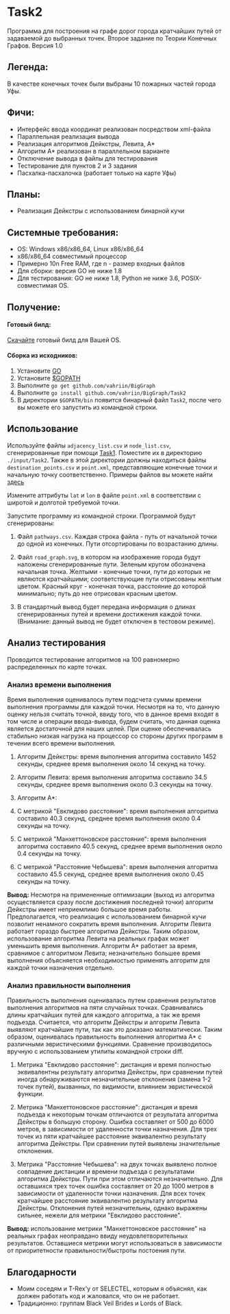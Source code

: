 # Task2

Программа для построения на графе дорог города кратчайших путей от задаваемой до выбранных точек. Второе задание по Теории Конечных Графов. Версия 1.0

## Легенда:

В качестве конечных точек были выбраны 10 пожарных частей города Уфы.

## Фичи:

* Интерфейс ввода координат реализован посредством xml-файла
* Параллельная реализация вывода
* Реализация алгоритмов Дейкстры, Левита, A*
* Алгоритм A* реализован в параллельном варианте
* Отключение вывода в файлы для тестирования
* Тестирование для пунктов 2 и 3 задания
* Пасхалка-пасхалочка (работает только на карте Уфы)

## Планы:

* Реализация Дейкстры с использованием бинарной кучи

## Системные требования:

* OS: Windows x86/x86_64, Linux x86/x86_64
* x86/x86_64 совместимый процессор
* Примерно 10n Free RAM, где n - размер входных файлов
* Для сборки: версия GO не ниже 1.8
* Для тестирования: GO не ниже 1.8, Python не ниже 3.6, POSIX-совместимая OS.

## Получение: 

#### Готовый билд: 

[Скачайте](https://drive.google.com/drive/folders/1f592j2D2QWnLc9NYC2LKQIhmo9BGqxw6?usp=sharing) готовый билд для Вашей OS. 

#### Сборка из исходников:

1. Установите [GO](https://golang.org/dl/)
1. Установите [$GOPATH](https://github.com/golang/go/wiki/SettingGOPATH)
1. Выполните ```go get github.com/vahriin/BigGraph```
1. Выполните ```go install github.com/vahriin/BigGraph/Task2```
1. В директории ```$GOPATH/bin``` появится бинарный файл ```Task2```, после чего вы можете его запустить из командной строки.

## Использование

Используйте файлы ```adjacency_list.csv``` и ```node_list.csv```, сгенерированные при помощи [Task1](https://github.com/vahriin/BigGraph/tree/master/Task1). Поместите их в директорию ```./input/Task2```. Также в этой директории должны находиться файлы ```destination_points.csv``` и ```point.xml```, представляющие конечные точки и начальную точку соответственно. Примеры файлов вы можете найти [здесь](https://drive.google.com/drive/folders/1etnIJyZGjnMhCC1LwSRabLVASWjRW_Hl?usp=sharing)

Измените аттрибуты ```lat``` и ```lon``` в файле ```point.xml``` в соответствии с широтой и долготой требуемой точки.

Запустите программу из командной строки. Программой будут сгенерированы:

1. Файл ```pathways.csv```. Каждая строка файла - путь от начальной точки до одной из конечных. Пути отсортированы по возрастанию длины.

2. Файл ```road_graph.svg```, в котором на изображение города будут наложены сгенерированные пути. Зеленым кругом обозначена начальная точка. Желтыми - конечные точки, пути до которых не являются кратчайшими; соответствующие пути отрисованы желтым цветом. Красный круг - конечная точка, расстояние до которой минимально; путь до нее отрисован красным цветом.

3. В стандартный вывод будет передана информация о длинах сгенерированных путей и времени достижения каждой точки. (Внимание: данный вывод не будет отключен в тестовом режиме).

## Анализ тестирования

Проводится тестирование алгоритмов на 100 равномерно распределенных по карте точках.

### Анализ времени выполнения

Время выполнения оценивалось путем подсчета суммы времени выполнения программы для каждой точки. Несмотря на то, что данную оценку нельзя считать точной, ввиду того, что в данное время входят в том числе и операции ввода-вывода, будем считать, что данная оценка является достаточной для наших целей. При оценке обеспечивалась стабильно низкая нагрузка на процессор со стороны других программ в течении всего времени выполнения.

1. Алгоритм Дейкстры: время выполнения алгоритма составило 1452 секунды, среднее время выполнения около 14 секунд на точку.

2. Алгоритм Левита: время выполнения алгоритма составило 34.5 секунды, среднее время выполнения около 0.3 секунды на точку.

3. Алгоритм A*:

  1. С метрикой "Евклидово расстояние": время выполнения алгоритма составило 40.3 секунд, среднее время выполнения около 0.4 секунды на точку.

  2. С метрикой "Манхеттоновское расстояние": время выполнения алгоритма составило 40.5 секунд, среднее время выполнения около 0.4 секунды на точку.

  3. С метрикой "Расстояние Чебышева": время выполнения алгоритма составило 45.5 секунд, среднее время выполнения около 0.45 секунды на точку.

**Вывод:** Несмотря на примененные оптимизации (выход из алгоритма осуществляется сразу после достижения последней точки) алгоритм Дейкстры имеет неприемлимо большое время работы. Предполагается, что реализация с использованием бинарной кучи позволит ненамного сократить время выполнения. Алгоритм Левита работает гораздо быстрее алгоритма Дейкстры. Таким образом, использование алгоритма Левита на реальных графах может уменьшить время выполнения. Алгоритм A* работает за время, сравнимое с алгоритмом Левита; незначительно большее время выполнения объясняется необходимостью применять алгоритм для каждой точки назначения отдельно.

### Анализ правильности выполнения

Правильность выполнения оценивалась путем сравнения результатов выполнения алгоритмов на пяти случайных точках. Сравнивались длины кратчайших путей для каждого алгоритма, а так же время подъезда. Считается, что алгоритм Дейкстры и алгоритм Левита выявляют кратчайшие пути, так как это доказано математически. Таким образом, оценивалась правильность выполнения алгоритма A* с различными эвристическими функциями. Сравнение производилось вручную с использованием утилиты командной строки diff. 

1. Метрика "Евклидово расстояние": дистанция и время полностью эквивалентны результату алгоритма Дейкстры, при сравнении путей иногда обнаруживаются незначительные отклонения (замена 1-2 точек путей), вызванных, по видимости, влиянием эвристической функции.

2. Метрика "Манхеттоновское расстояние": дистанция и время подъезда к некоторым точкам отличаются от результата алгоритма Дейкстры в большую сторону. Ошибка составляет от 500 до 6000 метров, в зависимости от удаленности точки назначения. Для трех точек из пяти кратчайшее расстояние эквивалентно результату алгоритма Дейкстры. При сравнении путей выявлены значительные отклонения.

3. Метрика "Расстояние Чебышева": на двух точках выявлено полное совпадение дистанции и времени подъезда с результатами алгоритма Дейкстры. Пути при этом отличаются незначительно. Для оставшихся трех точек ошибка составляет от 20 до 1000 метров в зависимости от удаленности точки назначения. Для всех точек кратчайшее расстояние эквивалентно результату алгоритма Дейкстры. Отклонения путей незначительны, однако выражены сильнее, нежели для метрики "Евклидово расстояние".

**Вывод:** использование метрики "Манхеттоновское расстояние" на реальных графах неоправдано ввиду неудовлетворительных результатов. Оставшиеся метрики могут использоваться в зависимости от приоритетности правильности/быстроты постоения пути.

## Благодарности
* Моим соседям и T-Rex'у от SELECTEL, которым я объяснял, как должен работать код и жаловался, что он не работает.
* Традиционно: группам Black Veil Brides и Lords of Black.
